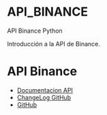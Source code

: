 # API_BINANCE
API Binance Python


Introducción a la API de Binance.


# **API Binance**

* [Documentacion API](https://python-binance.readthedocs.io/en/latest/index.html)
* [ChangeLog GitHub](https://binance-docs.github.io/apidocs/spot/en/#change-log)
* [GitHub](https://github.com/binance-exchange/python-binance)
